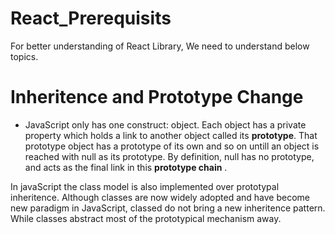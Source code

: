 # React_Prerequisits

For better understanding of React Library, We need to understand below topics.

# Inheritence and Prototype Change

- JavaScript only has one construct: object. Each object has a private property which holds a link to another object called its **prototype**. That prototype object has a prototype of its own and so on untill an object is reached with null as its prototype. By definition, null has no prototype, and acts as the final link in this **prototype chain** .

In javaScript the class model is also implemented over prototypal inheritence. Although classes are now widely adopted and have become new paradigm in JavaScript, classed do not bring a new inheritence pattern. While classes abstract most of the prototypical mechanism away.
